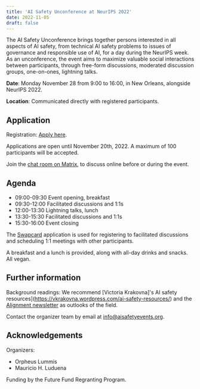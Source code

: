 ```yaml
---
title: 'AI Safety Unconference at NeurIPS 2022'
date: 2022-11-05
draft: false
---
```


The AI Safety Unconference brings together persons interested in all aspects of AI safety, from technical AI safety problems to issues of governance and responsible use of AI, for a day during the NeurIPS week. As an unconference, the event aims to maximize valuable social interactions between participants, through free-form discussions, moderated discussion groups, one-on-ones, lightning talks.

**Date**: Monday November 28 from 9:00 to 16:00, in New Orleans, alongside NeurIPS 2022.

**Location**: Communicated directly with registered participants.


## Application

Registration: [Apply here](https://airtable.com/shr5uLL4tkTuHKOQh).

Applications are open until November 20th, 2022. A maximum of 100 participants will be accepted.

Join the [chat room on Matrix](https://matrix.to/#/!kTsOmBGiyQWKmETKhS:one.ems.host?via=one.ems.host), to discuss online before or during the event.


## Agenda

- 09:00-09:30 Event opening, breakfast
- 09:30-12:00 Facilitated discussions and 1:1s
- 12:00-13:30 Lightning talks, lunch
- 13:30-15:30 Facilitated discussions and 1:1s
- 15:30-16:00 Event closing

The [Swapcard](https://www.swapcard.com/app/swapcard) application is used for registering to facilitated discussions and scheduling 1:1 meetings with other participants.

A breakfast and a lunch is provided, along with all-day drinks and snacks. All vegan.



## Further information

Background readings: We recommend [Victoria Krakovna]'s AI safety resources](https://vkrakovna.wordpress.com/ai-safety-resources/) and the [Alignment newsletter](https://rohinshah.com/alignment-newsletter/) as outlooks of the field.

Contact the organizer team by email at [info@aisafetyevents.org](mailto:info@aisafetyevents.org).


## Acknowledgements 

Organizers:

- Orpheus Lummis
- Mauricio H. Luduena

Funding by the Future Fund Regranting Program.
